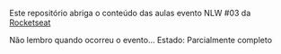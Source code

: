 Este repositório abriga o conteúdo das aulas evento NLW #03 da [Rocketseat](https://app.rocketseat.com.br/dashboard)

Não lembro quando ocorreu o evento... Estado: Parcialmente completo
